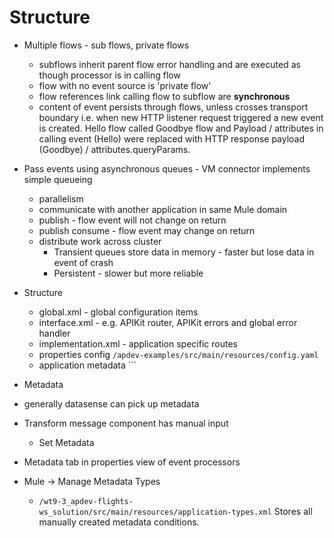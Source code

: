 # Structure

* Multiple flows - sub flows, private flows
    * subflows inherit parent flow error handling and are executed as though processor is in calling flow
    * flow with no event source is 'private flow'
    * flow references link calling flow to subflow are __synchronous__
    * content of event persists through flows, unless crosses transport boundary i.e. when new HTTP listener request triggered a new event is created. Hello flow called Goodbye flow and Payload / attributes in calling event (Hello) were replaced with HTTP response payload (Goodbye) / attributes.queryParams.

* Pass events using asynchronous queues - VM connector implements simple queueing
    * parallelism 
    * communicate with another application in same Mule domain
    * publish - flow event will not change on return
    * publish consume - flow event may change on return
    * distribute work across cluster
        * Transient queues store data in memory - faster but lose data in event of crash
        * Persistent - slower but more reliable

* Structure
  * global.xml - global configuration items
  * interface.xml - e.g. APIKit router, APIKit errors and global error handler
  * implementation.xml - application specific routes
  * properties config ```/apdev-examples/src/main/resources/config.yaml```
  * application metadata ```

* Metadata
 * generally datasense can pick up metadata
 * Transform message component has manual input 
    * Set Metadata
* Metadata tab in properties view of event processors
* Mule -> Manage Metadata Types
    * ```/wt9-3_apdev-flights-ws_solution/src/main/resources/application-types.xml```
    Stores all manually created metadata conditions.

